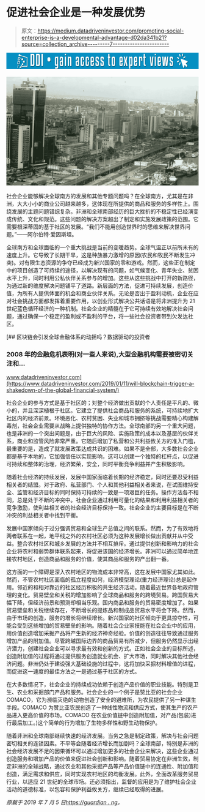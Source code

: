 # 促进社会企业是一种发展优势

> 原文：<https://medium.datadriveninvestor.com/promoting-social-enterprise-is-a-developmental-advantage-d02da341b21?source=collection_archive---------7----------------------->

[![](img/c933ca0ac1f79196f2085869704ba9f9.png)](http://www.track.datadriveninvestor.com/1B9E)![](img/7ced8f25443cde297051ad817a907848.png)![](img/9ca1fdd2b0f02ade647f567b7bcfc387.png)

社会企业能够解决全球南方的发展和其他专题问题吗？在全球南方，尤其是在非洲，大大小小的商业公司越来越多，这体现在所提供的商品和服务的多样性上。围绕发展的主题问题错综复杂。非洲和全球南部经历的巨大挫折的不稳定性已经演变成传统、文化和规范。这些问题的解决方案超出了制定和实施发展政策的范围。它需要根深蒂固的基于社区的发展。“我们不能用创造世界时的思维来解决世界问题。”——阿尔伯特·爱因斯坦。

全球南方和全球面临的一个重大挑战是当前的变暖趋势。全球气温正以前所未有的速度上升。它导致了长期干旱，这是种族暴力激增的原因(农民和牧民不断发生冲突)。对有限生态资源的争夺已经成为新兴国家的零和游戏。然而，这些正在制定中的项目创造了可持续的途径，以解决现有的问题，如气候变化、青年失业、贫困水平上升，同时利用公私伙伴关系参与的增加。这些从这些挑战中打开的新路径，为通过新的维度解决问题铺平了道路。新层面的方法，促进可持续发展，创造价值，为所有人提供体面的机会和商业伙伴关系。无论是否出于盈利动机，企业在应对社会挑战方面都发挥着重要作用，以创业形式解决公共话语是将非洲提升为 21 世纪蓝色循环经济的一种机制。社会企业的精髓在于它可持续有效地解决社会问题，通过确保一个稳定的盈利或不盈利的平台，将一些社会投资者带到欠发达社区。

[](https://www.datadriveninvestor.com/2019/01/11/will-blockchain-trigger-a-shakedown-of-the-global-financial-system/) [## 区块链会引发全球金融体系的动摇吗？数据驱动的投资者

### 2008 年的金融危机表明(对一些人来说),大型金融机构需要被密切关注和…

www.datadriveninvestor.com](https://www.datadriveninvestor.com/2019/01/11/will-blockchain-trigger-a-shakedown-of-the-global-financial-system/) 

社会企业的参与方式是基于社区的；对整个经济做出贡献的个人责任是平凡的、微小的，并且深深植根于社区。它建立了提供社会商品和服务的系统，可持续地扩大社区内的经济前景。环境恶化、农村贫困、失业和城市拥挤等挑战需要精心构建解毒剂，社会企业需要从战略上提供独特的协作方法。全球南部的另一个重大问题，也是非洲的一个突出问题是，由于巨大的风险、实施政策的成本以及基层的伙伴关系，商业和监管风险非常严重。它随后增加了私营和公共利益攸关方的准入门槛，最重要的是，造成了就发展政策达成共识的困难。如果不是全部，大多数社会企业都是基于本地的，它加强信任以实现影响，这可以创建一个独特的杠杆点，以促进可持续和整体的治理，经济繁荣，安全，同时平衡竞争利益并产生积极影响。

随着社会经济的持续发展，发展中国家面临着长期的经济稳定，同时还要忍受利益相关者的结盟。对于政府、私营部门、个人和其他利益相关者来说，在试图维持安全、监管和经济目标的同时保持可持续的一致是一项艰巨的任务。操作方法各不相同，总是处于不断的冲突中。社会企业通过利用可量化的结果和利用利益相关者的竞争激励，使利益相关者的社会经济目标保持一致。社会企业的主要目标是在不断冲突的利益相关者中找到平衡。

发展中国家倾向于过分强调贸易和全球生产总值之间的联系。然而，为了有效地将两者联系在一起，地平线之外的农村社区必须为这种发展增长做出贡献并从中受益。整合农村社区和城乡发展的方法并不相互排斥。通过提供创新和影响力的社会企业将农村和弱势群体联系起来，将促进该国的经济增长。非洲可以通过简单地连接农村地区，创造商品和服务的价值，使其商品和服务的产出翻一番。

这方面的一个障碍是深入农村地区的物流成本非常高，这在发展中国家尤其如此。然而，不管农村社区面临的孤立程度如何，经济模型理论(重力经济理论)总是起作用。邻近的和相对靠近的社区经历积极的共生经济活动。随着最近世界各地政府管理的变化。贸易壁垒和关税的增加影响了全球商品和服务的跨境贸易。跨国贸易大幅下降，但经济前景和预测却相当乐观。国内商品和服务的贸易密度增加了。如果贸易壁垒和关税继续存在，不断增长的提炼品和制成品贸易水平将会下降。然而，由于市场的创造，服务的增长将继续增长。新兴国家的社区倾向于更具掠夺性，可能会受到这些增加的贸易壁垒的影响。随着社会企业家技能在社会企业中的应用，用价值创造增加采掘产品将产生新的经济神奇经验。价值的创造往往导致通过服务增加产品的附加值。尽管跨越国际边界的商品贸易有所减少，但服务仍然显示出经济潜力，创建社会企业可以寻求最有效和创新的方式。正如社会企业的目标所述，创造附加值的过程将通过提供服务创造就业机会、扩大市场，同时解决其他社会经济问题。非洲仍处于建设强大基础设施的过程中，这将加快采掘材料增值的进程，而促进这一速度的最佳方法之一是通过基于社区的方式。

在大多数情况下，社会企业的持续成功依赖于创造产品价值的职业技能。特别是卫生、农业和采掘部门产品和服务。社会企业的一个例子是赞比亚的社会企业 COMACO，它为濒临灭绝的动物创造了安全的避难所，为农民提供了另一种谋生手段。COMACO 为赞比亚农民创造了一种线性物流和供应方式，使其生产的农产品进入更高价值的市场。COMACO 在农业价值链中创造附加值，对产品(包装)进行最后加工。)这个简单的行为增加了生物多样性和野生动物保护。

随着非洲和全球南部继续快速的经济发展。当务之急是制定政策，解决与社会问题密切相关的连锁因素。不平等会随着经济增长而加剧吗？全球南部，特别是非洲的社会经济发展不足的因果循环可以通过增加更多的社会企业来解决，这些企业通过创造服务和增加产品的价值来促进社会创新和影响。随着贸易协定在非洲生效，制定非洲的全球战略，通过农业和其他采掘产品等产品价值链中的连通性、附加值和创造，满足需求和供应，同时实现农村地区的均衡发展。此外，全面改革服务贸易行业，以适应 21 世纪的全球市场。还必须指出，监督的应用是为了维护社会企业活动的道德标准，以包容和保护利益攸关方，继续已经取得的进展。

*原载于 2019 年 7 月 5 日*[*https://guardian . ng*](https://guardian.ng/opinion/columnists/promoting-social-enterprise-is-a-developmental-advantage/)*。*